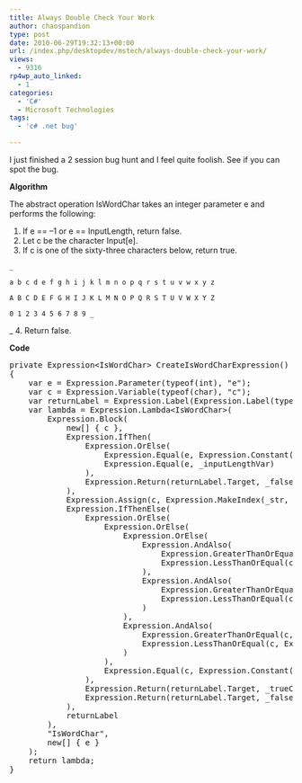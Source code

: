 ```yaml
---
title: Always Double Check Your Work
author: chaospandion
type: post
date: 2010-06-29T19:32:13+00:00
url: /index.php/desktopdev/mstech/always-double-check-your-work/
views:
  - 9316
rp4wp_auto_linked:
  - 1
categories:
  - 'C#'
  - Microsoft Technologies
tags:
  - 'c# .net bug'

---
```

I just finished a 2 session bug hunt and I feel quite foolish. See if you can spot the bug.

**Algorithm**

The abstract operation IsWordChar takes an integer parameter e and performs the following: 

  1. If e == –1 or e == InputLength, return false.
  2. Let c be the character Input[e].
  3. <span>If c is one of the sixty-three characters below, return true.</span>
              
    _
              
    a b c d e f g h i j k l m n o p q r s t u v w x y z
              
    A B C D E F G H I J K L M N O P Q R S T U V W X Y Z
              
    0 1 2 3 4 5 6 7 8 9 _
              
_ 
  4. Return false.

**Code**

<pre>private Expression&lt;IsWordChar&gt; CreateIsWordCharExpression()
{
    var e = Expression.Parameter(typeof(int), "e");
    var c = Expression.Variable(typeof(char), "c");
    var returnLabel = Expression.Label(Expression.Label(typeof(bool)), _falseConstant);
    var lambda = Expression.Lambda&lt;IsWordChar&gt;(
        Expression.Block(
            new[] { c },
            Expression.IfThen(
                Expression.OrElse(
                    Expression.Equal(e, Expression.Constant(-1)),
                    Expression.Equal(e, _inputLengthVar)
                ),
                Expression.Return(returnLabel.Target, _falseConstant)
            ),
            Expression.Assign(c, Expression.MakeIndex(_str, _stringCharsPropertyInfo, new[] { e })),
            Expression.IfThenElse(
                Expression.OrElse(
                    Expression.OrElse(
                        Expression.OrElse(
                            Expression.AndAlso(
                                Expression.GreaterThanOrEqual(c, Expression.Constant('a')),
                                Expression.LessThanOrEqual(c, Expression.Constant('z'))
                            ),
                            Expression.AndAlso(
                                Expression.GreaterThanOrEqual(c, Expression.Constant('A')),
                                Expression.LessThanOrEqual(c, Expression.Constant('Z'))
                            )
                        ),
                        Expression.AndAlso(
                            Expression.GreaterThanOrEqual(c, Expression.Constant('0')),
                            Expression.LessThanOrEqual(c, Expression.Constant('1'))
                        )
                    ),
                    Expression.Equal(c, Expression.Constant('_'))
                ),
                Expression.Return(returnLabel.Target, _trueConstant),
                Expression.Return(returnLabel.Target, _falseConstant)
            ),
            returnLabel
        ),
        "IsWordChar",
        new[] { e }
    );
    return lambda;
}</pre>
